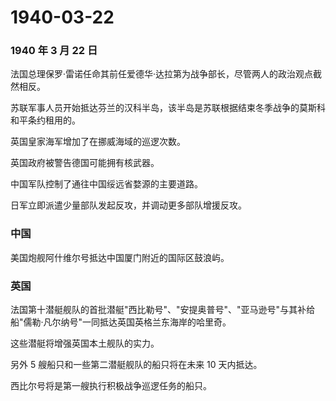 # 1940-03-22

### 1940 年 3 月 22 日

法国总理保罗·雷诺任命其前任爱德华·达拉第为战争部长，尽管两人的政治观点截然相反。

苏联军事人员开始抵达芬兰的汉科半岛，该半岛是苏联根据结束冬季战争的莫斯科和平条约租用的。

英国皇家海军增加了在挪威海域的巡逻次数。

英国政府被警告德国可能拥有核武器。

中国军队控制了通往中国绥远省婺源的主要道路。

日军立即派遣少量部队发起反攻，并调动更多部队增援反攻。

### 中国

美国炮舰阿什维尔号抵达中国厦门附近的国际区鼓浪屿。

### 英国

法国第十潜艇舰队的首批潜艇"西比勒号"、"安提奥普号"、"亚马逊号"与其补给船"儒勒·凡尔纳号"一同抵达英国英格兰东海岸的哈里奇。

这些潜艇将增强英国本土舰队的实力。

另外 5 艘船只和一些第二潜艇舰队的船只将在未来 10 天内抵达。

西比尔号将是第一艘执行积极战争巡逻任务的船只。